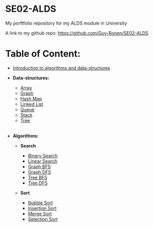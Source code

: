 # SE02-ALDS
My porftfolio repository for my ALDS module in University

A link to my github repo: https://github.com/Guy-Ronen/SE02-ALDS


# Table of Content: 
- <a href='Introduction.md'>Introduction to algorithms and data-structures</a>
    <br>
- **Data-structures:**
    - <a href='data_structures/array/README.md'> Array </a>
    - <a href='data_structures/graph/README.md'> Graph </a>
    - <a href='data_structures/hash_map/README.md'> Hash Map </a>
    - <a href='data_structures/linked_list/README.md'> Linked List </a>
    - <a href='data_structures/queue/README.md'> Queue </a>
    - <a href='data_structures/stack/README.md'> Stack </a>
    - <a href='data_structures/tree/README.md'> Tree </a>

    <br>

- **Algorithms:**
    - **Search**
        - <a href='algorithms/search/binary_search/README.md'> Binary Search </a>
        - <a href='algorithms/search/linear_search/README.md'> Linear Search </a>
        - <a href='algorithms/search/graph_bfs/README.md'> Graph BFS </a>
        - <a href='algorithms/search/graph_dfs/README.md'> Graph DFS </a>
        - <a href='algorithms/search/tree_bfs/README.md'> Tree BFS </a>
        - <a href='algorithms/search/tree_dfs/README.md'> Tree DFS </a>
    
    - **Sort**
        - <a href='algorithms/sort/bubble_sort/README.md'> Bubble Sort </a>
        - <a href='algorithms/sort/insertion_sort/README.md'> Insertion Sort </a>
        - <a href='algorithms/sort/merge_sort/README.md'> Merge Sort </a>
        - <a href='algorithms/sort/selection_sort/README.md'> Selection Sort </a>